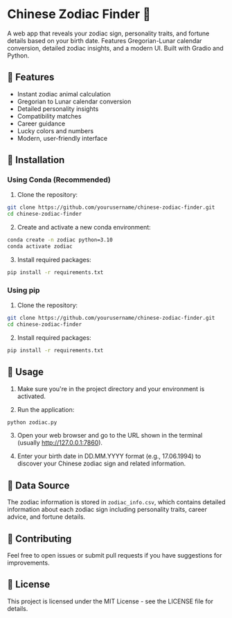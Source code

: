 # Chinese Zodiac Finder 🐲

A web app that reveals your zodiac sign, personality traits, and fortune details based on your birth date. Features Gregorian-Lunar calendar conversion, detailed zodiac insights, and a modern UI. Built with Gradio and Python.

## 🌟 Features

- Instant zodiac animal calculation
- Gregorian to Lunar calendar conversion
- Detailed personality insights
- Compatibility matches
- Career guidance
- Lucky colors and numbers
- Modern, user-friendly interface

## 🚀 Installation

### Using Conda (Recommended)

1. Clone the repository:

```bash
git clone https://github.com/yourusername/chinese-zodiac-finder.git
cd chinese-zodiac-finder
```

2. Create and activate a new conda environment:

```bash
conda create -n zodiac python=3.10
conda activate zodiac
```

3. Install required packages:

```bash
pip install -r requirements.txt
```

### Using pip

1. Clone the repository:

```bash
git clone https://github.com/yourusername/chinese-zodiac-finder.git
cd chinese-zodiac-finder
```

2. Install required packages:

```bash
pip install -r requirements.txt
```

## 🎯 Usage

1. Make sure you're in the project directory and your environment is activated.

2. Run the application:

```bash
python zodiac.py
```

3. Open your web browser and go to the URL shown in the terminal (usually http://127.0.0.1:7860).

4. Enter your birth date in DD.MM.YYYY format (e.g., 17.06.1994) to discover your Chinese zodiac sign and related information.

## 📝 Data Source

The zodiac information is stored in `zodiac_info.csv`, which contains detailed information about each zodiac sign including personality traits, career advice, and fortune details.

## 🤝 Contributing

Feel free to open issues or submit pull requests if you have suggestions for improvements.

## 📄 License

This project is licensed under the MIT License - see the LICENSE file for details.
